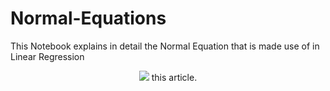 # Normal-Equations
This Notebook explains in detail the Normal Equation that is made use of in Linear Regression

<p align="center">
  <img src="Normal_Equation.png>
</p>

This is a supporting notebook for <a href="https://medium.com/@prithvi.prakash/linear-regression-the-normal-equation-a91d01229631"> this article</a>.
